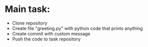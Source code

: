 # Main task:
- Clone repository
- Create file "greeting.py" with python code that prints anything
- Create commit with custom message
- Push the code to task repository
